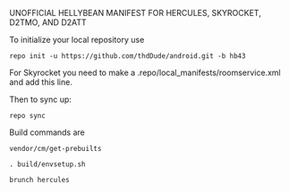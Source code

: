UNOFFICIAL HELLYBEAN MANIFEST FOR HERCULES, SKYROCKET, D2TMO, AND D2ATT

To initialize your local repository use

    repo init -u https://github.com/thdDude/android.git -b hb43

For Skyrocket you need to make a .repo/local_manifests/roomservice.xml and add this line.

  <project name="CyanogenMod/android_kernel_samsung_msm8660-common" path="kernel/samsung/msm8660-common" remote="github" revision="cm-10.2" />

    

Then to sync up:

    repo sync


Build commands are
   
    vendor/cm/get-prebuilts
    
    . build/envsetup.sh
    
    brunch hercules 
